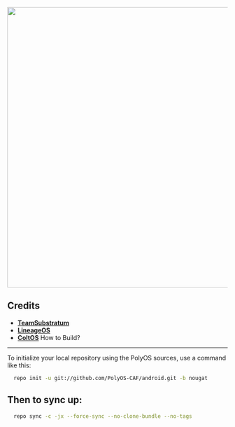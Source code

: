 <p align="center">
<img src="https://preview.ibb.co/eKxAD6/logo.png" width="640px" height="640px" > 
</p>

Credits
-------

* [**TeamSubstratum**](https://github.com/Substratum)
* [**LineageOS**](https://github.com/LineageOS)
* [**ColtOS**](https://github.com/ColtOS)
How to Build?
-------------

To initialize your local repository using the PolyOS sources, use a 
command like this:

```bash
  repo init -u git://github.com/PolyOS-CAF/android.git -b nougat
```
  
Then to sync up:
----------------

```bash
  repo sync -c -jx --force-sync --no-clone-bundle --no-tags
```
